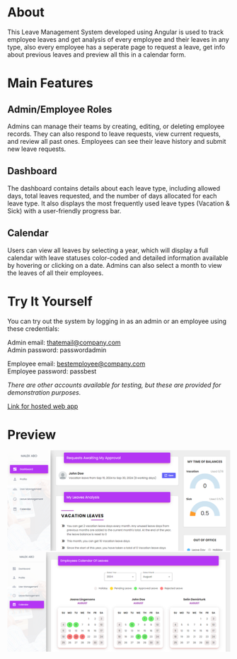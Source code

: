 # About
This Leave Management System developed using Angular is used to track employee leaves and get analysis of every employee and their leaves in any type, also every employee has a seperate page to request a leave, get info about previous leaves and preview all this in a calendar form.



  
     
# Main Features
## Admin/Employee Roles
Admins can manage their teams by creating, editing, or deleting employee records. They can also respond to leave requests, view current requests, and review all past ones. Employees can see their leave history and submit new leave requests.

## Dashboard
The dashboard contains details about each leave type, including allowed days, total leaves requested, and the number of days allocated for each leave type. It also displays the most frequently used leave types (Vacation & Sick) with a user-friendly progress bar.

## Calendar
Users can view all leaves by selecting a year, which will display a full calendar with leave statuses color-coded and detailed information available by hovering or clicking on a date. Admins can also select a month to view the leaves of all their employees.

# Try It Yourself
You can try out the system by logging in as an admin or an employee using these credentials:<br>

Admin email: thatemail@company.com<br>
Admin password: passwordadmin<br>

Employee email: bestemployee@company.com<br>
Employee password: passbest<br>

_There are other accounts available for testing, but these are provided for demonstration purposes._

[Link for hosted web app](https://leave-management-a3f46.web.app/)

# Preview
![alt text](https://github.com/Malekabo123/leave-management-system-ng/blob/main/public/Screenshot%202024-08-02%20100555.png?raw=true)
![alt text](https://github.com/Malekabo123/leave-management-system-ng/blob/main/public/Screenshot%202024-08-02%20100631.png?raw=true)
